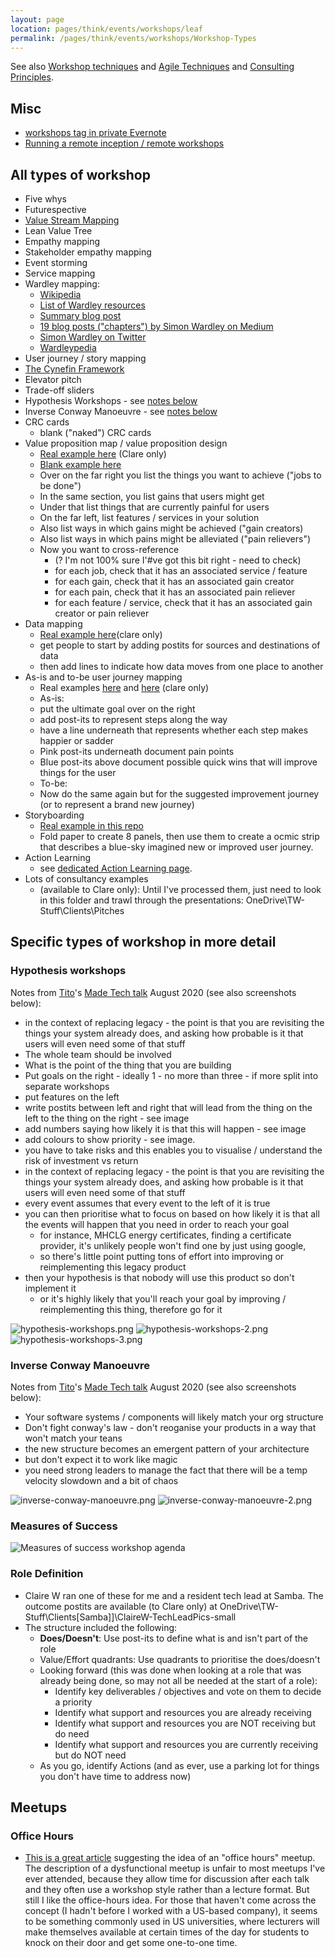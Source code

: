 ```yaml
---
layout: page
location: pages/think/events/workshops/leaf
permalink: /pages/think/events/workshops/Workshop-Types
---
```


See also [Workshop techniques](/pages/think/events/workshops/Workshop-Techniques) and [Agile Techniques](/pages/think/agile-princ/Agile-Techniques) and [Consulting Principles](/pages/think/agile-princ/Consulting-Principles).

## Misc

- [workshops tag in private Evernote](https://www.evernote.com/client/web?login=true#?an=true&n=7247fd4c-5a5c-4678-a41b-aa72740b1df4&query=tag%1Fworkshops%1FtagGuid%3Af516d459-b182-4e38-85c0-15ad61fe373f%1Eview%3AVIEW%2FALL_NOTES&)
- [Running a remote inception / remote workshops](/pages/think/events/workshops/Remote-Inception)

## All types of workshop

- Five whys
- Futurespective
- [Value Stream Mapping](https://kanbanize.com/lean-management/value-waste/value-stream-mapping/)
- Lean Value Tree
- Empathy mapping
- Stakeholder empathy mapping
- Event storming
- Service mapping
- Wardley mapping:	
	- [Wikipedia](https://en.wikipedia.org/wiki/Wardley_map)
	- [List of Wardley resources](https://wardley-maps-community.github.io/awesome-wardley-maps/)
	- [Summary blog post](https://blog.gardeviance.org/2015/02/an-introduction-to-wardley-value-chain.html)
	- [19 blog posts ("chapters") by Simon Wardley on Medium](https://medium.com/wardleymaps/on-being-lost-2ef5f05eb1ec)
	- [Simon Wardley on Twitter](https://twitter.com/swardley/status/1273932178720796673?s=20)
	- [Wardleypedia](http://wardleypedia.org/mediawiki/index.php/Wardleypedia)
- User journey / story mapping
- [The Cynefin Framework](https://en.wikipedia.org/wiki/Cynefin_framework)
- Elevator pitch
- Trade-off sliders 
- Hypothesis Workshops - see [notes below](#hypothesis-workshops)
- Inverse Conway Manoeuvre - see [notes below](#inverse-conway-manoeuvre)
- CRC cards
	- blank ("naked") CRC cards 
- Value proposition map / value proposition design
	- [Real example here](https://github.com/claresudbery/clare-tech/blob/master/resources/images/value-proposition-map.png) (Clare only) 
	- [Blank example here](value-proposition-map-blank.jpeg)
	- Over on the far right you list the things you want to achieve ("jobs to be done")
	- In the same section, you list gains that users might get
	- Under that list things that are currently painful for users
	- On the far left, list features / services in your solution
	- Also list ways in which gains might be achieved ("gain creators) 
	- Also list ways in which pains might be alleviated ("pain relievers")	
	- Now you want to cross-reference 
		- (? I'm not 100% sure I'#ve got this bit right - need to check)
		- for each job, check that it has an associated service / feature
		- for each gain, check that it has an associated gain creator
		- for each pain, check that it has an associated pain reliever
		- for each feature / service, check that it has an associated gain creator or pain reliever
- Data mapping
	- [Real example here](https://github.com/claresudbery/clare-tech/blob/master/resources/images/data-mapping.png)(clare only)
	- get people to start by adding postits for sources and destinations of data
	- then add lines to indicate how data moves from one place to another
- As-is and to-be user journey mapping
	- Real examples [here](https://github.com/claresudbery/clare-tech/blob/master/resources/images/as-is-user-journey-map.png) and [here](https://github.com/claresudbery/clare-tech/blob/master/resources/images/to-be-user-journey-map.png) (clare only)
	- As-is:
	- put the ultimate goal over on the right
	- add post-its to represent steps along the way
	- have a line underneath that represents whether each step makes happier or sadder
	- Pink post-its underneath document pain points
	- Blue post-its above document possible quick wins that will improve things for the user
	- To-be:
	- Now do the same again but for the suggested improvement journey (or to represent a brand new journey)
- Storyboarding
	- [Real example in this repo](/resources/images/storyboarding.png)
	- Fold paper to create 8 panels, then use them to create a ocmic strip that describes a blue-sky imagined new or improved user journey.
- Action Learning
	- see [dedicated Action Learning page](/pages/think/events/workshops/Action-Learning).
- Lots of consultancy examples
	- (available to Clare only): Until I've processed them, just need to look in this folder and trawl through the presentations: OneDrive\TW-Stuff\Clients\Pitches 

## Specific types of workshop in more detail

### Hypothesis workshops

Notes from [Tito](https://twitter.com/rbs_tito)'s [Made Tech talk](https://www.madetech.com/resources/webinars/avoiding-the-legacy-trap-how-to-ensure-your-legacy-decisions-arent-holding-back-your-modernisation) August 2020 (see also screenshots below):

- in the context of replacing legacy - the point is that you are revisiting the things your system already does, and asking how probable is it that users will even need some of that stuff 
- The whole team should be involved
- What is the point of the thing that you are building
- Put goals on the right - ideally 1 - no more than three - if more split into separate workshops
- put features on the left
- write postits between left and right that will lead from the thing on the left to the thing on the right - see image 
- add numbers saying how likely it is that this will happen - see image
- add colours to show priority - see image. 
- you have to take risks and this enables you to visualise / understand the risk of investment vs return
- in the context of replacing legacy - the point is that you are revisiting the things your system already does, and asking how probable is it that users will even need some of that stuff 
- every event assumes that every event to the left of it is true 
- you can then prioritise what to focus on based on how likely it is that all the events will happen that you need in order to reach your goal
	- for instance, MHCLG energy certificates, finding a certificate provider, it's unlikely people won't find one by just using google, 
	- so there's little point putting tons of effort into improving or reimplementing this legacy product
- then your hypothesis is that nobody will use this product so don't implement it
	- or it's highly likely that you'll reach your goal by improving / reimplementing this thing, therefore go for it	

![hypothesis-workshops.png](/resources/images/hypothesis-workshops.png)
![hypothesis-workshops-2.png](/resources/images/hypothesis-workshops-2.png)
![hypothesis-workshops-3.png](/resources/images/hypothesis-workshops-3.png)

### Inverse Conway Manoeuvre 

Notes from [Tito](https://twitter.com/rbs_tito)'s [Made Tech talk](https://www.madetech.com/resources/webinars/avoiding-the-legacy-trap-how-to-ensure-your-legacy-decisions-arent-holding-back-your-modernisation) August 2020 (see also screenshots below):

- Your software systems / components will likely match your org structure
- Don't fight conway's law - don't reoganise your products in a way that won't match your teans
- the new structure becomes an emergent pattern of your architecture
- but don't expect it to work like magic
- you need strong leaders to manage the fact that there will be a temp velocity slowdown and a bit of chaos

![inverse-conway-manoeuvre.png](/resources/images/inverse-conway-manoeuvre.png)
![inverse-conway-manoeuvre-2.png](/resources/images/inverse-conway-manoeuvre-2.png)

### Measures of Success

![Measures of success workshop agenda](/resources/images/MeasuresOfSuccess-Workshop-Agenda.jpg)

### Role Definition

- Claire W ran one of these for me and a resident tech lead at Samba. The outcome postits are available (to Clare only) at OneDrive\TW-Stuff\Clients\[Samba]]\ClaireW-TechLeadPics-small
- The structure included the following:
	- **Does/Doesn't**: Use post-its to define what is and isn't part of the role
	- Value/Effort quadrants: Use quadrants to prioritise the does/doesn't
	- Looking forward (this was done when looking at a role that was already being done, so may not all be needed at the start of a role):
		- Identify key deliverables / objectives and vote on them to decide a priority
		- Identify what support and resources you are already receiving
		- Identify what support and resources you are NOT receiving but do need
		- Identify what support and resources you are currently receiving but do NOT need
	- As you go, identify Actions (and as ever, use a parking lot for things you don't have time to address now)

## Meetups

### Office Hours

- [This is a great article](https://ideolalia.com/essays/the-office-hours-meetup.html) suggesting the idea of an "office hours" meetup. The description of a dysfunctional meetup is unfair to most meetups I've ever attended, because they allow time for discussion after each talk and they often use a workshop style rather than a lecture format. But still I like the office-hours idea. For those that haven't come across the concept (I hadn't before I worked with a US-based company), it seems to be something commonly used in US universities, where lecturers will make themselves available at certain times of the day for students to knock on their door and get some one-to-one time.

